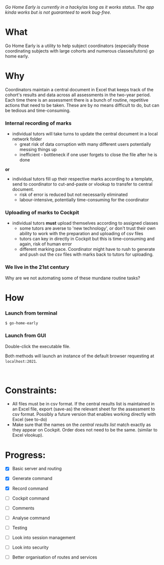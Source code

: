 *Go Home Early is currently in a hacky/as long as it works status. The app kinda works but is not guaranteed to work bug-free.*

# What
Go Home Early is a utility to help subject coordinators (especially those coordinating subjects with large cohorts and numerous classes/tutors) go home early.

# Why
Coordinators maintain a central document in Excel that keeps track of the cohort's results and data across all assessments in the two-year period. Each time there is an assessment there is a bunch of routine, repetitive actions that need to be taken. These are by no means difficult to do, but can be tedious and time-consuming.  

### Internal recording of marks
- individual tutors will take turns to update the central document in a local network folder
    - great risk of data corruption with many different users potentially messing things up
    - inefficient - bottleneck if one user forgets to close the file after he is done

**or**

- individual tutors fill up their respective marks according to a template, send to coordinator to cut-and-paste or vlookup to transfer to central document.
    - risk of error is reduced but not necessarily eliminated
    - labour-intensive, potentially time-consuming for the coordinator

### Uploading of marks to Cockpit
- individual tutors **must** upload themselves according to assigned classes
    - some tutors are averse to 'new technology', or don't trust their own ability to work with the preparation and uploading of csv files
    - tutors can key in directly in Cockpit but this is time-consuming and again, risk of human error
    - different marking pace. Coordinator might have to rush to generate and push out the csv files with marks back to tutors for uploading.

### We live in the 21st century
Why are we not automating some of these mundane routine tasks?


# How  

### Launch from terminal
```
$ go-home-early
```
### Launch from GUI
Double-click the executable file.

Both methods will launch an instance of the default browser requesting at `localhost:2021`.  
  
<br>


# Constraints:
- All files must be in csv format. If the central results list is maintained in an Excel file, export (save-as) the relevant sheet for the assessment to csv format. Possibly a future version that enables working directly with Excel (see to-do)
- Make sure that the names on the *central results list* match exactly as they appear on Cockpit. Order does not need to be the same. (similar to Excel vlookup).


# Progress:  
- [x] Basic server and routing
- [x] Generate command
- [x] Record command
- [ ] Cockpit command
- [ ] Comments
- [ ] Analyse command
- [ ] Testing
- [ ] Look into session management
- [ ] Look into security
- [ ] Better organisation of routes and services  

